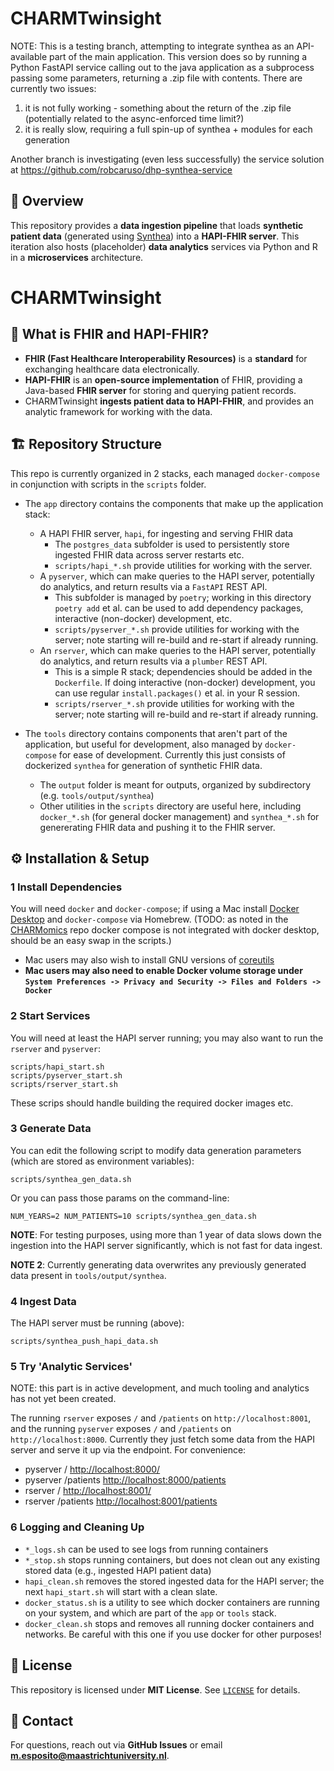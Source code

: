 # CHARMTwinsight

NOTE: This is a testing branch, attempting to integrate synthea as an API-available part of the main application. This version
does so by running a Python FastAPI service calling out to the java application as a subprocess passing some parameters, returning
a .zip file with contents. There are currently two issues:

1) it is not fully working - something about the return of the .zip file (potentially related to the async-enforced time limit?)
2) it is really slow, requiring a full spin-up of synthea + modules for each generation

Another branch is investigating (even less successfully) the service solution at https://github.com/robcaruso/dhp-synthea-service


## 📌 Overview
This repository provides a **data ingestion pipeline** that loads **synthetic patient data** (generated using [Synthea](https://github.com/synthetichealth/synthea)) into a **HAPI-FHIR server**.
This iteration also hosts (placeholder) **data analytics** services via Python and R in a **microservices** architecture.
# CHARMTwinsight

## 🏥 What is FHIR and HAPI-FHIR?
- **FHIR (Fast Healthcare Interoperability Resources)** is a **standard** for exchanging healthcare data electronically.
- **HAPI-FHIR** is an **open-source implementation** of FHIR, providing a Java-based **FHIR server** for storing and querying patient records.
- CHARMTwinsight **ingests patient data to HAPI-FHIR**, and provides an analytic framework for working with the data.

## 🏗 Repository Structure

This repo is currently organized in 2 stacks, each managed `docker-compose` in conjunction with scripts in the `scripts` folder.

- The `app` directory contains the components that make up the application stack:
  - A HAPI FHIR server, `hapi`, for ingesting and serving FHIR data
    - The `postgres_data` subfolder is used to persistently store ingested FHIR data across server restarts etc.
    - `scripts/hapi_*.sh` provide utilities for working with the server.
  - A `pyserver`, which can make queries to the HAPI server, potentially do analytics, and return results via a `FastAPI` REST API.
    - This subfolder is managed by `poetry`; working in this directory `poetry add` et al. can be used to add dependency packages, interactive (non-docker) development, etc.
    - `scripts/pyserver_*.sh` provide utilities for working with the server; note starting will re-build and re-start if already running.
  - An `rserver`, which can make queries to the HAPI server, potentially do analytics, and return results via a `plumber` REST API.
    - This is a simple R stack; dependencies should be added in the `Dockerfile`. If doing interactive (non-docker) development, you can use regular `install.packages()` et al. in your R session.
    - `scripts/rserver_*.sh` provide utilities for working with the server; note starting will re-build and re-start if already running.
    
- The `tools` directory contains components that aren't part of the application, but useful for development, also managed by `docker-compose` for ease of development. Currently this just consists of dockerized `synthea` for generation of synthetic FHIR data.
  - The `output` folder is meant for outputs, organized by subdirectory (e.g. `tools/output/synthea`)
  - Other utilities in the `scripts` directory are useful here, including `docker_*.sh` (for general docker management) and `synthea_*.sh` for genererating FHIR data and pushing it to the FHIR server.


## ⚙️ Installation & Setup

### 1 Install Dependencies

You will need `docker` and `docker-compose`; if using a Mac install [Docker Desktop](https://www.docker.com/products/docker-desktop/) and `docker-compose` via Homebrew. (TODO: as noted in the [CHARMomics](https://github.com/CHARM-BDF/charmomics) repo docker compose is not integrated with docker desktop, should be an easy swap in the scripts.)

- Mac users may also wish to install GNU versions of [coreutils](https://formulae.brew.sh/formula/coreutils)
- **Mac users may also need to enable Docker volume storage under `System Preferences -> Privacy and Security -> Files and Folders -> Docker`**

### 2 Start Services

You will need at least the HAPI server running; you may also want to run the `rserver` and `pyserver`:

```
scripts/hapi_start.sh
scripts/pyserver_start.sh
scripts/rserver_start.sh
```

These scrips should handle building the required docker images etc.

### 3 Generate Data

You can edit the following script to modify data generation parameters (which are stored as environment variables):

```
scripts/synthea_gen_data.sh
```

Or you can pass those params on the command-line:

```
NUM_YEARS=2 NUM_PATIENTS=10 scripts/synthea_gen_data.sh
```

**NOTE**: For testing purposes, using more than 1 year of data slows down the ingestion into the HAPI server significantly, which is not fast for data ingest.

**NOTE 2**: Currently generating data overwrites any previously generated data present in `tools/output/synthea`.

### 4 Ingest Data

The HAPI server must be running (above):

```
scripts/synthea_push_hapi_data.sh
```

### 5 Try 'Analytic Services'

NOTE: this part is in active development, and much tooling and analytics has not yet been created.

The running `rserver` exposes `/` and `/patients` on `http://localhost:8001`, and the running `pyserver` exposes `/` and `/patients` on `http://localhost:8000`. Currently they just fetch some data from the HAPI server and serve it up via the endpoint. For convenience:

- pyserver / [http://localhost:8000/](http://localhost:8000/)
- pyserver /patients [http://localhost:8000/patients](http://localhost:8000/patients)
- rserver / [http://localhost:8001/](http://localhost:8001/)
- rserver /patients [http://localhost:8001/patients](http://localhost:8001/patients)

### 6 Logging and Cleaning Up

- `*_logs.sh` can be used to see logs from running containers
- `*_stop.sh` stops running containers, but does not clean out any existing stored data (e.g., ingested HAPI patient data)
- `hapi_clean.sh` removes the stored ingested data for the HAPI server; the next `hapi_start.sh` will start with a clean slate.
- `docker_status.sh` is a utility to see which docker containers are running on your system, and which are part of the `app` or `tools` stack.
- `docker_clean.sh` stops and removes all running docker containers and networks. Be careful with this one if you use docker for other purposes!



## 📜 License
This repository is licensed under **MIT License**. See [`LICENSE`](LICENSE) for details.

## 📩 Contact
For questions, reach out via **GitHub Issues** or email **m.esposito@maastrichtuniversity.nl**.
